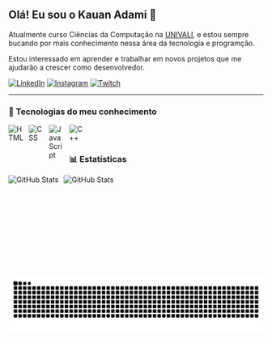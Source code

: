 ## Olá! Eu sou o Kauan Adami 👋

Atualmente curso Ciências da Computação na [UNIVALI](https://www.univali.br), e estou sempre bucando por mais conhecimento nessa área da tecnologia e programção.

Estou interessado em aprender e trabalhar em novos projetos que me ajudarão a crescer como desenvolvedor.

[![LinkedIn](https://img.shields.io/badge/LinkedIn-0077B5?style=for-the-badge&logo=linkedin&logoColor=white)](https://www.linkedin.com/in/kauan-adami-guerreiro-chaves/)
[![Instagram](https://img.shields.io/badge/Instagram-E4405F?style=for-the-badge&logo=instagram&logoColor=white)](https://www.instagram.com/kauan.adami/)
[![Twitch](https://img.shields.io/badge/Twitch-9146FF?style=for-the-badge&logo=twitch&logoColor=white)](https://www.twitch.tv/adamizz_)

---

### 🤖 Tecnologias do meu conhecimento 

<img 
    align="left" 
    alt="HTML"
    title="HTML" 
    width="30px" 
    style="padding-right: 10px;" 
    src="https://cdn.jsdelivr.net/gh/devicons/devicon@latest/icons/html5/html5-original.svg" 
/>
<img 
    align="left" 
    alt="CSS" 
    title="CSS"
    width="30px" 
    style="padding-right: 10px;" 
    src="https://cdn.jsdelivr.net/gh/devicons/devicon@latest/icons/css3/css3-original.svg" 
/>
<img 
    align="left" 
    alt="JavaScript" 
    title="JavaScript"
    width="30px" 
    style="padding-right: 10px;" 
    src="https://cdn.jsdelivr.net/gh/devicons/devicon@latest/icons/javascript/javascript-original.svg" 
/>
<img 
    align="left" 
    alt="C++" 
    title="C++"
    width="30px" 
    style="padding-right: 10px;" 
    src="https://cdn.jsdelivr.net/gh/devicons/devicon@latest/icons/cplusplus/cplusplus-original.svg" 
/>
<br/>
<br/>

### 📊 Estatísticas

<p>
  <img 
    align="left" 
    alt="GitHub Stats" 
    height="200" 
    style="padding-right: 10px;" 
    src="https://github-readme-stats.vercel.app/api?username=kauanadami&show_icons=true&theme=tokyonight&include_all_commits=true" 
  />

<img 
      align="left" 
      alt="GitHub Stats" 
      height="200" 
      src="https://github-readme-stats.vercel.app/api/top-langs/?username=kauanadami&theme=tokyonight&layout=compact&langs_count=9" 
  />
</p>

<picture align="center">
  <source media="(prefers-color-scheme: dark)" srcset="https://raw.githubusercontent.com/kauanadami/kauanadami/output/github-contribution-grid-snake-dark.svg">
  <source media="(prefers-color-scheme: light)" srcset="https://raw.githubusercontent.com/kauanadami/kauanadami/output/github-contribution-grid-snake-dark.svg">
  <img align="center" alt="github contribution grid snake animation" src="https://raw.githubusercontent.com/kauanadami/kauanadami/output/github-contribution-grid-snake.svg">
</picture>
